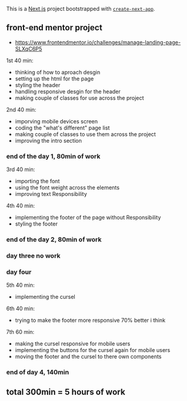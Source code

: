 This is a [Next.js](https://nextjs.org) project bootstrapped with [`create-next-app`](https://nextjs.org/docs/app/api-reference/cli/create-next-app).

## front-end mentor project
- https://www.frontendmentor.io/challenges/manage-landing-page-SLXqC6P5

1st 40 min:
- thinking of how to aproach desgin 
- setting up the html for the page
- styling the header
- handling responsive desgin for the header
- making couple of classes for use across the project

2nd 40 min:
- imporving mobile devices screen
- coding the "what's different" page list
- making couple of classes to use them across the project
- improving the intro section

### end of the day 1, 80min of work

3rd 40 min:
- importing the font 
- using the font weight across the elements
- improving text Responsibility

4th 40 min:
- implementing the footer of the page without Responsibility
- styling the footer

### end of the day 2, 80min of work

### day three no work

### day four

5th 40 min:
- implementing the cursel

6th 40 min:
- trying to make the footer more responsive 70% better i think

7th 60 min: 
- making the cursel responsive for mobile users
- implementing the buttons for the cursel again for mobile users
- moving the footer and the cursel to there own components

### end of day 4, 140min

## total 300min = 5 hours of work
